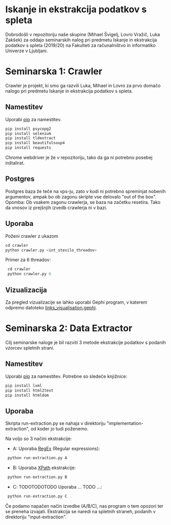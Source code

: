 # Iskanje in ekstrakcija podatkov s spleta
Dobrodošli v repozitoriju naše skupine (Mihael Švigelj, Lovro Vražič, Luka Zakšek) za oddajo seminarskih nalog pri predmetu Iskanje in ekstrakcija podatkov s spleta (2019/20) na Fakulteti za računalništvo in informatiko Univerze v Ljubljani.

# Seminarska 1: Crawler

Crawler je projekt, ki smo ga razvili Luka, Mihael in Lovro za prvo domačo nalogo pri predmetu Iskanje in ekstrakcija podatkov s spleta.


## Namestitev

Uporabi [pip](https://pip.pypa.io/en/stable/) za namestitev.

```bash
pip install psycopg2
pip install selenium
pip install tldextract
pip install beautifulsoup4
pip install requests
```
Chrome webdriver je že v repozitoriju, tako da ga ni potrebno posebej inštalirat.
## Postgres

Postgres baza že teče na vps-ju, zato v kodi ni potrebno spreminjat nobenih argumentov, ampak bo ob zagonu skripte vse delovalo "out of the box".   
Opomba: Ob vsakem zagonu crawlerja, se baza na začetku resetira. Tako da vnosov iz prejšnjih izvedb crawlerja ni v bazi.

## Uporaba

Poženi crawler z ukazom 
```python
cd crawler
python crawler.py <int_stevilo_threadov>
```
Primer za 6 threadov:
```python
 cd crawler
 python crawler.py 6
```

## Vizualizacija

Za pregled vizualizacije se lahko uporabi Gephi program, v katerem odpremo datoteko [links_visualisation.gephi](/links_visualisation.gephi).

# Seminarska 2: Data Extractor
Cilj seminarske naloge je bil razviti 3 metode ekstrakcije podatkov s podanih vzorcev spletnih strani.
## Namestitev

Uporabi [pip](https://pip.pypa.io/en/stable/) za namestitev. Potrebne so sledeče knjižnice:

```bash
pip install lxml
pip install html2text
pip install htmldom
```
## Uporaba
Skripta run-extraction.py se nahaja v direktoriju "implementation-extraction", od koder jo tudi poženemo.

Na voljo so 3 načini ekstrakcije:
- A: Uporaba [RegEx](https://en.wikipedia.org/wiki/Regular_expression) (Regular expressions):
```python
 python run-extraction.py A
```
- B: Uporaba [XPath](https://en.wikipedia.org/wiki/XPath) ekstrakcije:
```python
 python run-extraction.py B
```
- C: TODOTODOTODO Uporaba ... TODO ...:
```python
 python run-extraction.py C
```
Če podamo napačen način izvedbe (A/B/C), nas program o tem opozori ter se preneha izvajati.
Ekstrakcija se naredi na spletnih straneh, podanih v direktoriju "input-extraction".